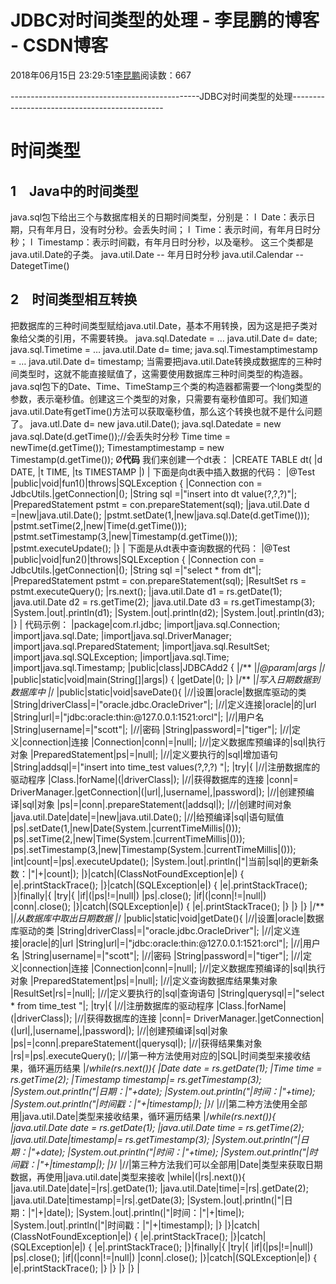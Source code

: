 
# JDBC对时间类型的处理 - 李昆鹏的博客 - CSDN博客


2018年06月15日 23:29:51[李昆鹏](https://me.csdn.net/weixin_41547486)阅读数：667


-----------------------------------------------JDBC对时间类型的处理----------------------------------------------
# 时间类型

## 1　Java中的时间类型
java.sql包下给出三个与数据库相关的日期时间类型，分别是：
l  Date：表示日期，只有年月日，没有时分秒。会丢失时间；
l  Time：表示时间，有年月日时分秒；
l  Timestamp：表示时间戳，有年月日时分秒，以及毫秒。
这三个类都是java.util.Date的子类。
java.util.Date -- 年月日时分秒
java.util.Calendar -- DategetTime()

## 2　时间类型相互转换
把数据库的三种时间类型赋给java.util.Date，基本不用转换，因为这是把子类对象给父类的引用，不需要转换。
java.sql.Datedate = …
java.util.Date d= date;
java.sql.Timetime = …
java.util.Date d= time;
java.sql.Timestamptimestamp = …
java.util.Date d= timestamp;
当需要把java.util.Date转换成数据库的三种时间类型时，这就不能直接赋值了，这需要使用数据库三种时间类型的构造器。java.sql包下的Date、Time、TimeStamp三个类的构造器都需要一个long类型的参数，表示毫秒值。创建这三个类型的对象，只需要有毫秒值即可。我们知道java.util.Date有getTime()方法可以获取毫秒值，那么这个转换也就不是什么问题了。
java.utl.Date d= new java.util.Date();
java.sql.Datedate = new java.sql.Date(d.getTime());//会丢失时分秒
Time time = newTime(d.getTime());
Timestamptimestamp = new Timestamp(d.getTime());
Ø**代码**
我们来创建一个dt表：
|CREATE TABLE dt(
|d  DATE,
|t  TIME,
|ts TIMESTAMP
|)
|
下面是向dt表中插入数据的代码：
|@Test
|public|void|fun1()|throws|SQLException {
|Connection con = JdbcUtils.|getConnection|();
|String sql =|"insert into dt value(?,?,?)"|;
|PreparedStatement pstmt =  con.prepareStatement(sql);
|java.util.Date d =|new|java.util.Date();
|pstmt.setDate(1,|new|java.sql.Date(d.getTime()));
|pstmt.setTime(2,|new|Time(d.getTime()));
|pstmt.setTimestamp(3,|new|Timestamp(d.getTime()));
|pstmt.executeUpdate();
|}
|
下面是从dt表中查询数据的代码：
|@Test
|public|void|fun2()|throws|SQLException {
|Connection con = JdbcUtils.|getConnection|();
|String sql =|"select * from dt"|;
|PreparedStatement pstmt =  con.prepareStatement(sql);
|ResultSet rs = pstmt.executeQuery();
|rs.next();
|java.util.Date d1 = rs.getDate(1);
|java.util.Date d2 = rs.getTime(2);
|java.util.Date d3 = rs.getTimestamp(3);
|System.|out|.println(d1);
|System.|out|.println(d2);
|System.|out|.println(d3);
|}
|
代码示例：
|package|com.rl.jdbc;
|import|java.sql.Connection;
|import|java.sql.Date;
|import|java.sql.DriverManager;
|import|java.sql.PreparedStatement;
|import|java.sql.ResultSet;
|import|java.sql.SQLException;
|import|java.sql.Time;
|import|java.sql.Timestamp;
|public|class|JDBCAdd2 {
|/**
|*|@param|args
|*/
|public|static|void|main(String[]|args|) {
|getDate|();
|}
|/**
|*|写入日期数据到数据库中
|*/
|public|static|void|saveDate(){
|//|设置|oracle|数据库驱动的类
|String|driverClass|=|"oracle.jdbc.OracleDriver"|;
|//|定义连接|oracle|的|url
|String|url|=|"jdbc:oracle:thin:@127.0.0.1:1521:orcl"|;
|//|用户名
|String|username|=|"scott"|;
|//|密码
|String|password|=|"tiger"|;
|//|定义|connection|连接
|Connection|conn|=|null|;
|//|定义数据库预编译的|sql|执行对象
|PreparedStatement|ps|=|null|;
|//|定义要执行的|sql|增加语句
|String|addsql|=|"insert into time_test values(?,?,?)  "|;
|try|{
|//|注册数据库的驱动程序
|Class.|forName|(|driverClass|);
|//|获得数据库的连接
|conn|= DriverManager.|getConnection|(|url|,|username|,|password|);
|//|创建预编译|sql|对象
|ps|=|conn|.prepareStatement(|addsql|);
|//|创建时间对象
|java.util.Date|date|=|new|java.util.Date();
|//|给预编译|sql|语句赋值
|ps|.setDate(1,|new|Date(System.|currentTimeMillis|()));
|ps|.setTime(2,|new|Time(System.|currentTimeMillis|()));
|ps|.setTimestamp(3,|new|Timestamp(System.|currentTimeMillis|()));
|int|count|=|ps|.executeUpdate();
|System.|out|.println(|"|当前|sql|的更新条数：|"|+|count|);
|}|catch|(ClassNotFoundException|e|) {
|e|.printStackTrace();
|}|catch|(SQLException|e|) {
|e|.printStackTrace();
|}|finally|{
|try|{
|if|(|ps|!=|null|)
|ps|.close();
|if|(|conn|!=|null|)
|conn|.close();
|}|catch|(SQLException|e|) {
|e|.printStackTrace();
|}
|}
|}
|/**
|*|从数据库中取出日期数据
|*/
|public|static|void|getDate(){
|//|设置|oracle|数据库驱动的类
|String|driverClass|=|"oracle.jdbc.OracleDriver"|;
|//|定义连接|oracle|的|url
|String|url|=|"jdbc:oracle:thin:@127.0.0.1:1521:orcl"|;
|//|用户名
|String|username|=|"scott"|;
|//|密码
|String|password|=|"tiger"|;
|//|定义|connection|连接
|Connection|conn|=|null|;
|//|定义数据库预编译的|sql|执行对象
|PreparedStatement|ps|=|null|;
|//|定义查询数据库结果集对象
|ResultSet|rs|=|null|;
|//|定义要执行的|sql|查询语句
|String|querysql|=|"select * from time_test "|;
|try|{
|//|注册数据库的驱动程序
|Class.|forName|(|driverClass|);
|//|获得数据库的连接
|conn|= DriverManager.|getConnection|(|url|,|username|,|password|);
|//|创建预编译|sql|对象
|ps|=|conn|.prepareStatement(|querysql|);
|//|获得结果集对象
|rs|=|ps|.executeQuery();
|//|第一种方法使用对应的|SQL|时间类型来接收结果，循环遍历结果
|/*while(rs.next()){
|Date date =  rs.getDate(1);
|Time time =  rs.getTime(2);
|Timestamp timestamp|= rs.getTimestamp(3);
|System.out.println("|日期：|"+date);
|System.out.println("|时间：|"+time);
|System.out.println("|时间戳：|"+|timestamp|);
|}*/
|//|第二种方法使用全部用|java.util.Date|类型来接收结果，循环遍历结果
|/*while(rs.next()){
|java.util.Date date  = rs.getDate(1);
|java.util.Date time  = rs.getTime(2);
|java.util.Date|timestamp|= rs.getTimestamp(3);
|System.out.println("|日期：|"+date);
|System.out.println("|时间：|"+time);
|System.out.println("|时间戳：|"+|timestamp|);
|}*/
|//|第三种方法我们可以全部用|Date|类型来获取日期数据，再使用|java.util.date|类型来接收
|while|(|rs|.next()){
|java.util.Date|date|=|rs|.getDate(1);
|java.util.Date|time|=|rs|.getDate(2);
|java.util.Date|timestamp|=|rs|.getDate(3);
|System.|out|.println(|"|日期：|"|+|date|);
|System.|out|.println(|"|时间：|"|+|time|);
|System.|out|.println(|"|时间戳：|"|+|timestamp|);
|}
|}|catch|(ClassNotFoundException|e|) {
|e|.printStackTrace();
|}|catch|(SQLException|e|) {
|e|.printStackTrace();
|}|finally|{
|try|{
|if|(|ps|!=|null|)
|ps|.close();
|if|(|conn|!=|null|)
|conn|.close();
|}|catch|(SQLException|e|) {
|e|.printStackTrace();
|}
|}
|}
|}
|


